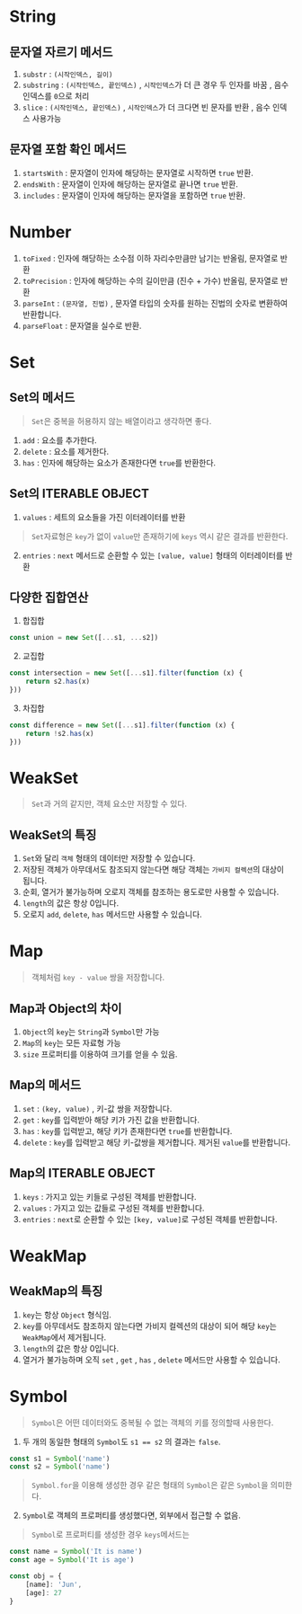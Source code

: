 # String
## 문자열 자르기 메서드
1. `substr` : `(시작인덱스, 길이)`
2. `substring` : `(시작인덱스, 끝인덱스)` , `시작인덱스`가 더 큰 경우 두 인자를 바꿈 , 음수 인덱스를 `0`으로 처리
3. `slice` : `(시작인덱스, 끝인덱스)` , `시작인덱스`가 더 크다면 빈 문자를 반환 , 음수 인덱스 사용가능

## 문자열 포함 확인 메서드
1. `startsWith` : 문자열이 인자에 해당하는 문자열로 시작하면 `true` 반환.
2. `endsWith` : 문자열이 인자에 해당하는 문자열로 끝나면 `true` 반환.
3. `includes` : 문자열이 인자에 해당하는 문자열을 포함하면 `true` 반환.

# Number
1. `toFixed` : 인자에 해당하는 소수점 이하 자리수만큼만 남기는 반올림, 문자열로 반환
2. `toPrecision` : 인자에 해당하는 수의 길이만큼 (진수 + 가수) 반올림, 문자열로 반환
3. `parseInt` : `(문자열, 진법)` , 문자열 타입의 숫자를 원하는 진법의 숫자로 변환하여 반환합니다.
4. `parseFloat` : 문자열을 실수로 반환.

# Set
## Set의 메서드
>`Set`은 중복을 허용하지 않는 배열이라고 생각하면 좋다.
1. `add` : 요소를 추가한다.
2. `delete` : 요소를 제거한다.
3. `has` : 인자에 해당하는 요소가 존재한다면 `true`를 반환한다.

## Set의 ITERABLE OBJECT
1. `values` : 세트의 요소들을 가진 이터레이터를 반환
> `Set`자료형은 `key`가 없이 `value`만 존재하기에 `keys` 역시 같은 결과를 반환한다.
2. `entries` : `next` 메서드로 순환할 수 있는 `[value, value]` 형태의 이터레이터를 반환

## 다양한 집합연산
1. 합집합
```javascript
const union = new Set([...s1, ...s2])
```
2. 교집합
```javascript
const intersection = new Set([...s1].filter(function (x) {
	return s2.has(x)
}))
```
3. 차집합
```javascript
const difference = new Set([...s1].filter(function (x) {
	return !s2.has(x)
}))
```

# WeakSet
>`Set`과 거의 같지만, 객체 요소만 저장할 수 있다.
## WeakSet의 특징
1. `Set`와 달리 `객체` 형태의 데이터만 저장할 수 있습니다.
2. 저장된 객체가 아무데서도 참조되지 않는다면 해당 객체는 `가비지 컬렉션`의 대상이 됩니다.
3. 순회, 열거가 불가능하며 오로지 객체를 참조하는 용도로만 사용할 수 있습니다.
4. `length`의 값은 항상 0입니다.
5. 오로지 `add`, `delete`, `has` 메서드만 사용할 수 있습니다.

# Map
> 객체처럼 `key - value` 쌍을 저장합니다.
## Map과 Object의 차이
1. `Object`의 `key`는 `String`과 `Symbol`만 가능
2. `Map`의 `key`는 모든 자료형 가능
3. `size` 프로퍼티를 이용하여 크기를 얻을 수 있음.

## Map의 메서드
1. `set` : `(key, value)` , 키-값 쌍을 저장합니다.
2. `get` : `key`를 입력받아 해당 키가 가진 값을 반환합니다.
3. `has` : `key`를 입력받고, 해당 키가 존재한다면 `true`를 반환합니다.
4. `delete` : `key`를 입력받고 해당 키-값쌍을 제거합니다. 제거된 `value`를 반환합니다.

## Map의 ITERABLE OBJECT
1. `keys` : 가지고 있는 키들로 구성된 객체를 반환합니다.
2. `values` : 가지고 있는 값들로 구성된 객체를 반환합니다.
3. `entries` : `next`로 순환할 수 있는 `[key, value]`로 구성된 객체를 반환합니다.

# WeakMap
## WeakMap의 특징
1. `key`는 항상 `Object` 형식임.
2. `key`를 아무데서도 참조하지 않는다면 가비지 컬렉션의 대상이 되어 해당 `key`는 `WeakMap`에서 제거됩니다.
3. `length`의 값은 항상 0입니다.
4. 열거가 불가능하며 오직 `set` , `get` , `has` , `delete` 메서드만 사용할 수 있습니다.

# Symbol
> `Symbol`은 어떤 데이터와도 중복될 수 없는 객체의 키를 정의할때 사용한다.
1. 두 개의 동일한 형태의 `Symbol`도 `s1 == s2` 의 결과는 `false`.
```javascript
const s1 = Symbol('name')
const s2 = Symbol('name')
```
> `Symbol.for`을 이용해 생성한 경우 같은 형태의 `Symbol`은 같은 `Symbol`을 의미한다.
2. `Symbol`로 객체의 프로퍼티를 생성했다면, 외부에서 접근할 수 없음.
> `Symbol`로 프로퍼티를 생성한 경우 `keys`메서드는 
```javascript
const name = Symbol('It is name')
const age = Symbol('It is age')

const obj = {
	[name]: 'Jun',
	[age]: 27
}
```
